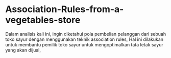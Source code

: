 # Association-Rules-from-a-vegetables-store
Dalam analisis kali ini, ingin diketahui pola pembelian pelanggan dari sebuah toko sayur dengan menggunakan teknik association rules, Hal ini dilakukan untuk membantu pemilik toko sayur untuk mengoptimalkan tata letak sayur yang akan dijual,
